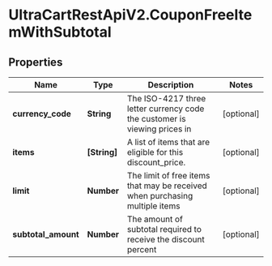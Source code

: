 # UltraCartRestApiV2.CouponFreeItemWithSubtotal

## Properties
Name | Type | Description | Notes
------------ | ------------- | ------------- | -------------
**currency_code** | **String** | The ISO-4217 three letter currency code the customer is viewing prices in | [optional] 
**items** | **[String]** | A list of items that are eligible for this discount_price. | [optional] 
**limit** | **Number** | The limit of free items that may be received when purchasing multiple items | [optional] 
**subtotal_amount** | **Number** | The amount of subtotal required to receive the discount percent | [optional] 


